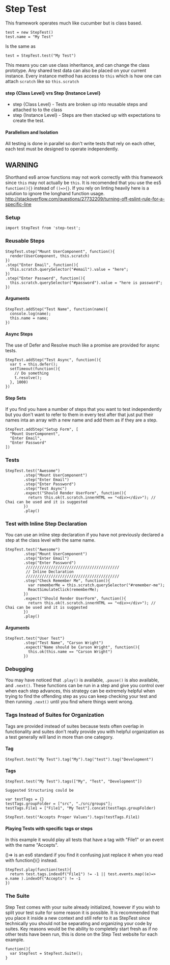 # Step Test
This framework operates much like cucumber but is class based. 
```
test = new StepTest()
test.name = "My Test"
``` 
Is the same as 
```
test = StepTest.test("My Test")
```
This means you can use class inheritance, and can change the class prototype. Any shared test data can also be placed on your current instance. Every instance method has access to ```this``` which is how one can attach ```scratch``` like so ```this.scratch```

#### step {Class Level} vrs Step {Instance Level}
* step {Class Level} - Tests are broken up into reusable steps and attached to to the class
* step {Instance Level} - Steps are then stacked up with expectations to create the test.

#### Parallelism and Isolation
All testing is done in parallel so don't write tests that rely on each other, each test must be designed to operate independently.

## WARNING
Shorthand es6 arrow functions may not work correctly with this framework since ```this``` may not actually be ```this```.
It is recomended that you use the es5 ```function(){}``` instead of ```()=>{}```.
If you rely on linting heavily here is a solution to ignore the longhand function usage.
http://stackoverflow.com/questions/27732209/turning-off-eslint-rule-for-a-specific-line
### Setup
```
import StepTest from 'step-test';
```

### Reusable Steps
```
StepTest.step("Mount UserComponent", function(){
  render(UserComponent, this.scratch)
})
.step("Enter Email", function(){
  this.scratch.querySelector("#email").value = "here";
})
.step("Enter Password", function(){
  this.scratch.querySelector("#password").value = "here is password";
})
```

#### Arguments
```
StepTest.addStep("Test Name", function(name){
  console.log(name);
  this.name = name;
})
```

#### Async Steps
The use of Defer and Resolve much like a promise are provided for async tests.
```
StepTest.addStep("Test Async", function(){
  var t = this.defer();
  setTimeout(function(){
    // Do something
    t.resolve();
  }, 1000)
})
```

#### Step Sets
If you find you have a number of steps that you want to test independently but you don't want to refer to them in every test after that just put their names inta an array with a new name and add them as if they are a step.
```
StepTest.addStep("Setup Form", [
  "Mount UserComponent",
  "Enter Email",
  "Enter Password"
])
```

### Tests
```
StepTest.test("Awesome")
        .step("Mount UserComponent")
        .step("Enter Email")
        .step("Enter Password")
        .step("Test Async")
        .expect("Should Render UserForm", function(){
          return this.ok(t.scratch.innerHTML == "<div></div>"); // Chai can be used and it is suggested
        })
        .play()
```

### Test with Inline Step Declaration
You can use an inline step declaration if you have not previously declared a step at the class level with the same name.
```
StepTest.test("Awesome")
        .step("Mount UserComponent")
        .step("Enter Email")
        .step("Enter Password")
         /////////////////////////////////////////
         // Inline Declaration
         /////////////////////////////////////////
        .step("Check Remember Me", function(){
          var rememberMe = this.scratch.querySelector("#remember-me");
          ReactSimulateClick(rememberMe);
        })
        .expect("Should Render UserForm", function(){
          return this.ok(t.scratch.innerHTML == "<div></div>"); // Chai can be used and it is suggested
        })
        .play()
```

#### Arguments
```
StepTest.test("User Test")
        .step("Test Name", "Carson Wright")
        .expect("Name should be Carson Wright", function(){
          this.ok(this.name == "Carson Wright")
        })

```
### Debugging
You may have noticed that ```.play()``` is available, ```.pause()``` is also available, and ```.next()```. These functions can be run in a step and give you control over when each step advances, this strategy can be extremely helpful when trying to find the offending step as you can keep checking your test and then running ```.next()``` until you find where things went wrong.

### Tags Instead of Suites for Organization
Tags are provided instead of suites because tests often overlap in functionality and suites don't really provide you with helpful organization as a test generally will land in more than one category.
#### Tag
```
StepTest.test("My Test").tag("My").tag("test").tag("Development")
```
#### Tags
```
StepTest.test("My Test").tags(["My", "Test", "Development"])

Suggested Structuring could be

var testTags = {}
testTags.groupFolder = ["src", "./src/groups"];
testTags.File1 = ["File1", "My Test"].concat(testTags.groupFolder)

StepTest.test("Accepts Proper Values").tags(testTags.File1)
```

#### Playing Tests with specific tags or steps

In this example it would play all tests that have a tag with "File1" or an event with the name "Accepts". 

()=> is an es6 standard if you find it confusing just replace it when you read with function(){} instead.

```
StepTest.play(function(test){
  return test.tags.indexOf("File1") != -1 || test.events.map((e)=> e.name ).indexOf("Accepts") != -1
})
```

### The Suite
Step Test comes with your suite already initialized, however if you wish to split your test suite for some reason it is possible. It is recommended that you place it inside a new context and still refer to it as StepTest since technically you should not be separating and organizing your code by suites. Key reasons would be the ability to completely start fresh as if no other tests have been run, this is done on the Step Test website for each example.
```
function(){
  var StepTest = StepTest.Suite();
}
```
